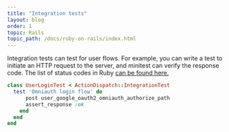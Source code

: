 ```yaml
---
title: "Integration tests"
layout: blog
order: 1
topic: Rails
topic_path: /docs/ruby-on-rails/index.html
---
```

Integration tests can test for user flows. For example, you can write a test to initiate an HTTP request to the server, and minitest can verify the response code. The list of status codes in Ruby [can be found here.](https://rubydoc.info/github/rack/rack/master/Rack/Utils#HTTP_STATUS_CODES-constant)
```ruby
class UserLoginTest < ActionDispatch::IntegrationTest
  test 'Omniauth login flow' do
      post user_google_oauth2_omniauth_authorize_path
      assert_response :ok
    end
  end
end
```